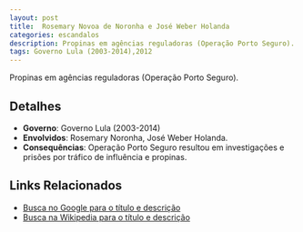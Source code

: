 ```yaml
---
layout: post
title:  Rosemary Novoa de Noronha e José Weber Holanda
categories: escandalos
description: Propinas em agências reguladoras (Operação Porto Seguro).
tags: Governo Lula (2003-2014),2012
---
```


Propinas em agências reguladoras (Operação Porto Seguro).

## Detalhes
- **Governo**: Governo Lula (2003-2014)
- **Envolvidos**: Rosemary Noronha, José Weber Holanda.
- **Consequências**: Operação Porto Seguro resultou em investigações e prisões por tráfico de influência e propinas.

## Links Relacionados
- [Busca no Google para o título e descrição](https://www.google.com/search?q=Rosemary%20Novoa%20de%20Noronha%20e%20Jos%C3%A9%20Weber%20Holanda%20Propinas%20em%20ag%C3%AAncias%20reguladoras%20%28Opera%C3%A7%C3%A3o%20Porto%20Seguro%29.%20Governo%20Lula%20%282003-2014%29)
- [Busca na Wikipedia para o título e descrição](https://en.wikipedia.org/w/index.php?search=Rosemary%20Novoa%20de%20Noronha%20e%20Jos%C3%A9%20Weber%20Holanda%20Propinas%20em%20ag%C3%AAncias%20reguladoras%20%28Opera%C3%A7%C3%A3o%20Porto%20Seguro%29.%20Governo%20Lula%20%282003-2014%29)

